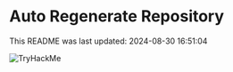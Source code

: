 # Auto Regenerate Repository

This README was last updated: 2024-08-30 16:51:04

 ![TryHackMe](https://tryhackme.com/badge/533634)
